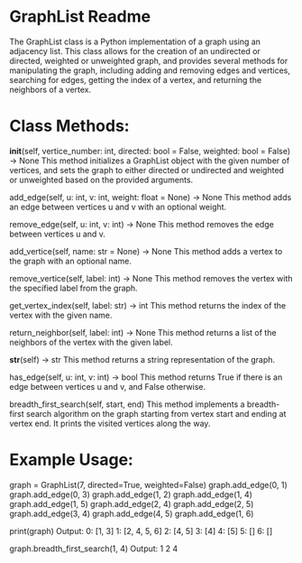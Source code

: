# GraphList Readme
The GraphList class is a Python implementation of a graph using an adjacency list. This class allows for the creation of an undirected or directed, weighted or unweighted graph, and provides several methods for manipulating the graph, including adding and removing edges and vertices, searching for edges, getting the index of a vertex, and returning the neighbors of a vertex.

# Class Methods:
__init__(self, vertice_number: int, directed: bool = False, weighted: bool = False) -> None
This method initializes a GraphList object with the given number of vertices, and sets the graph to either directed or undirected and weighted or unweighted based on the provided arguments.

add_edge(self, u: int, v: int, weight: float = None) -> None
This method adds an edge between vertices u and v with an optional weight.

remove_edge(self, u: int, v: int) -> None
This method removes the edge between vertices u and v.

add_vertice(self, name: str = None) -> None
This method adds a vertex to the graph with an optional name.

remove_vertice(self, label: int) -> None
This method removes the vertex with the specified label from the graph.

get_vertex_index(self, label: str) -> int
This method returns the index of the vertex with the given name.

return_neighbor(self, label: int) -> None
This method returns a list of the neighbors of the vertex with the given label.

__str__(self) -> str
This method returns a string representation of the graph.

has_edge(self, u: int, v: int) -> bool
This method returns True if there is an edge between vertices u and v, and False otherwise.

breadth_first_search(self, start, end)
This method implements a breadth-first search algorithm on the graph starting from vertex start and ending at vertex end. It prints the visited vertices along the way.

# Example Usage:

graph = GraphList(7, directed=True, weighted=False)
graph.add_edge(0, 1)
graph.add_edge(0, 3)
graph.add_edge(1, 2)
graph.add_edge(1, 4)
graph.add_edge(1, 5)
graph.add_edge(2, 4)
graph.add_edge(2, 5)
graph.add_edge(3, 4)
graph.add_edge(4, 5)
graph.add_edge(1, 6)

print(graph)
Output:
0: [1, 3]
1: [2, 4, 5, 6]
2: [4, 5]
3: [4]
4: [5]
5: []
6: []

graph.breadth_first_search(1, 4)
Output:
1
2
4

